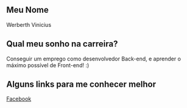 ## Meu Nome

Werberth Vinicius 

## Qual meu sonho na carreira?

Conseguir um emprego como desenvolvedor Back-end, e aprender o máximo possível de Front-end! :)

## Alguns links para me conhecer melhor

[Facebook](https://www.facebook.com/werberthg)